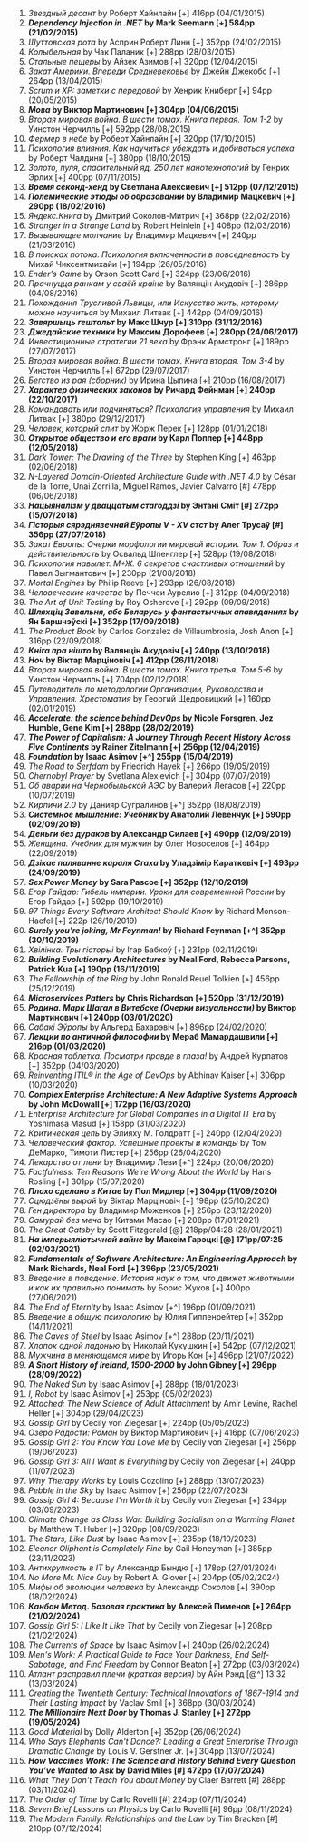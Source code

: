 1. _Звездный десант_ by Роберт Хайнлайн [+] 416pp (04/01/2015)</br>
1. **_Dependency Injection in .NET_ by Mark Seemann [+] 584pp (21/02/2015)**</br>
1. _Шуттовская рота_ by Асприн Роберт Линн [+] 352pp (24/02/2015)</br>
1. _Колыбельная_ by Чак Паланик [+] 288pp (28/03/2015)</br>
1. _Стальные пещеры_ by Айзек Азимов [+] 320pp (12/04/2015)</br>
1. _Закат Америки. Впереди Средневековье_ by Джейн Джекобс [+] 264pp (13/04/2015)</br>
1. _Scrum и XP: заметки с передовой_ by Хенрик Книберг [+] 94pp (20/05/2015)</br>
1. **_Мова_ by Виктор Мартинович [+] 304pp (04/06/2015)**</br>
1. _Вторая мировая война. В шести томах. Книга первая. Том 1-2_ by Уинстон Черчилль [+] 592pp (28/08/2015)</br>
1. _Фермер в небе_ by Роберт Хайнлайн [+] 320pp (17/10/2015)</br>
1. _Психология влияния. Как научиться убеждать и добиваться успеха_ by Роберт Чалдини [+] 380pp (18/10/2015)</br>
1. _Золото, пуля, спасительный яд. 250 лет нанотехнологий_ by Генрих Эрлих [+] 400pp (07/11/2015)</br>
1. **_Время секонд-хенд_ by Светлана Алексиевич [+] 512pp (07/12/2015)**</br>
1. **_Полемические этюды об образовании_ by Владимир Мацкевич [+] 290pp (18/02/2016)**</br>
1. _Яндекс.Книга_ by Дмитрий Соколов-Митрич [+] 368pp (22/02/2016)</br>
1. _Stranger in a Strange Land_ by Robert Heinlein [+] 408pp (12/03/2016)</br>
1. _Вызывающее молчание_ by Владимир Мацкевич [+] 240pp (21/03/2016)</br>
1. _В поисках потока. Психология включенности в повседневность_ by Михай Чиксентмихайи [+] 194pp (26/05/2016)</br>
1. _Ender's Game_ by Orson Scott Card [+] 324pp (23/06/2016)</br>
1. _Прачнуцца ранкам у сваёй краіне_ by Валянцiн Акудовiч [+] 286pp (04/08/2016)</br>
1. _Похождения Трусливой Львицы, или Искусство жить, которому можно научиться_ by Михаил Литвак [+] 442pp (04/09/2016)</br>
1. **_Завяршыць гештальт_ by Макс Шчур [+] 310pp (31/12/2016)**</br>
1. **_Джедайские техники_ by Максим Дорофеев [+] 280pp (24/06/2017)**</br>
1. _Инвестиционные стратегии 21 века_ by Фрэнк Армстронг [+] 189pp (27/07/2017)</br>
1. _Вторая мировая война. В шести томах. Книга вторая. Том 3-4_ by Уинстон Черчилль [+] 672pp (29/07/2017)</br>
1. _Бегство из рая (сборник)_ by Ирина Цыпина [+] 210pp (16/08/2017)</br>
1. **_Характер физических законов_ by Ричард Фейнман [+] 240pp (22/10/2017)**</br>
1. _Командовать или подчиняться? Психология управления_ by Михаил Литвак [+] 380pp (29/12/2017)</br>
1. _Человек, который спит_ by Жорж Перек [+] 128pp (01/01/2018)</br>
1. **_Открытое общество и его враги_ by Карл Поппер [+] 448pp (12/05/2018)**</br>
1. _Dark Tower: The Drawing of the Three_ by Stephen King [+] 463pp (02/06/2018)</br>
1. _N-Layered Domain-Oriented Architecture Guide with .NET 4.0_ by César de la Torre, Unai Zorrilla, Miguel Ramos, Javier Calvarro [#] 478pp (06/06/2018)</br>
1. **_Нацыяналізм у дваццатым стагоддзі_ by Энтані Сміт [#] 272pp (15/07/2018)**</br>
1. **_Гісторыя сярэднявечнай Еўропы V - XV стст_ by Алег Трусаў [#] 356pp (27/07/2018)**</br>
1. _Закат Европы: Очерки морфологии мировой истории. Том 1. Образ и действительность_ by Освальд Шпенглер [+] 528pp (19/08/2018)</br>
1. _Психология навылет. М+Ж. 6 секретов счастливых отношений_ by Павел Зыгмантович [+] 230pp (21/08/2018)</br>
1. _Mortal Engines_ by Philip Reeve [+] 293pp (26/08/2018)</br>
1. _Человеческие качества_ by Печчеи Аурелио [+] 312pp (04/09/2018)</br>
1. _The Art of Unit Testing_ by Roy Osherove [+] 292pp (09/09/2018)</br>
1. **_Шляхцiц Завальня, або Беларусь у фантастычных апавяданнях_ by Ян Баршчэўскi [+] 352pp (17/09/2018)**</br>
1. _The Product Book_ by Carlos Gonzalez de Villaumbrosia, Josh Anon [+] 316pp (22/09/2018)</br>
1. **_Кнiга пра нiшто_ by Валянцiн Акудовiч [+] 240pp (13/10/2018)**</br>
1. **_Ноч_ by Віктар Марціновіч [+] 412pp (26/11/2018)**</br>
1. _Вторая мировая война. В шести томах. Книга третья. Том 5-6_ by Уинстон Черчилль [+] 704pp (02/12/2018)</br>
1. _Путеводитель по методологии Организации, Руководства и Управления. Хрестоматия_ by Георгий Щедровицкий [+] 160pp (02/01/2019)</br>
1. **_Accelerate: the science behind DevOps_ by Nicole Forsgren, Jez Humble, Gene Kim [+] 288pp (28/02/2019)**</br>
1. **_The Power of Capitalism: A Journey Through Recent History Across Five Continents_ by Rainer Zitelmann [+] 256pp (12/04/2019)**</br>
1. **_Foundation_ by Isaac Asimov [+^] 255pp (15/04/2019)**</br>
1. _The Road to Serfdom_ by Friedrich Hayek [+] 266pp (19/05/2019)</br>
1. _Chernobyl Prayer_ by Svetlana Alexievich [+] 304pp (07/07/2019)</br>
1. _Об аварии на Чернобыльской АЭС_ by Валерий Легасов [+] 220pp (10/07/2019)</br>
1. _Кирпичи 2.0_ by Данияр Сугралинов [+^] 352pp (18/08/2019)</br>
1. **_Системное мышление: Учебник_ by Анатолий Левенчук [+] 590pp (02/09/2019)**</br>
1. **_Деньги без дураков_ by Александр Силаев [+] 490pp (12/09/2019)**</br>
1. _Женщина. Учебник для мужчин_ by Олег Новоселов [+] 464pp (22/09/2019)</br>
1. **_Дзікае паляванне караля Стаха_ by Уладзімір Караткевіч [+] 493pp (24/09/2019)**</br>
1. **_Sex Power Money_ by Sara Pascoe [+] 352pp (12/10/2019)**</br>
1. _Егор Гайдар: Гибель империи. Уроки для современной России_ by Егор Гайдар [+] 592pp (19/10/2019)</br>
1. _97 Things Every Software Architect Should Know_ by Richard Monson-Haefel [+] 222p (26/10/2019)</br>
1. **_Surely you're joking, Mr Feynman!_ by Richard Feynman [+^] 352pp (30/10/2019)**</br>
1. _Хвілінка. Тры гісторыі_ by Ігар Бабкоў [+] 231pp (02/11/2019)</br>
1. **_Building Evolutionary Architectures_ by Neal Ford, Rebecca Parsons, Patrick Kua [+] 190pp (16/11/2019)**</br>
1. _The Fellowship of the Ring_ by John Ronald Reuel Tolkien [+] 456pp (25/12/2019)</br>
1. **_Microservices Patters_ by Chris Richardson [+] 520pp (31/12/2019)**</br>
1. **_Родина. Марк Шагал в Витебске (Очерки визуальности)_ by Виктор Мартинович [+] 240pp (03/01/2020)**</br>
1. _Сабакі Эўропы_ by Альгерд Бахарэвіч [+] 896pp (24/02/2020)</br>
1. **_Лекции по античной философии_ by Мераб Мамардашвили [+] 216pp (01/03/2020)**</br>
1. _Красная таблетка. Посмотри правде в глаза!_ by Андрей Курпатов [+] 352pp (04/03/2020)</br>
1. _Reinventing ITIL® in the Age of DevOps_ by Abhinav Kaiser [+] 306pp (10/03/2020)</br>
1. **_Complex Enterprise Architecture: A New Adaptive Systems Approach_ by John McDowall [+] 172pp (16/03/2020)**</br>
1. _Enterprise Architecture for Global Companies in a Digital IT Era_ by Yoshimasa Masud [+] 158pp (31/03/2020)</br>
1. _Критическая цепь_ by Элияху M. Голдратт [+] 240pp (12/04/2020)</br>
1. _Человеческий фактор. Успешные проекты и команды_ by Том ДеМарко, Тимоти Листер [+] 256pp (26/04/2020)</br>
1. _Лекарство от лени_ by Владимир Леви [+^] 224pp (20/06/2020)</br>
1. _Factfulness: Ten Reasons We're Wrong About the World_ by Hans Rosling [+] 301pp (15/07/2020)</br>
1. **_Плохо сделано в Китае_ by Пол Мидлер [+] 304pp (11/09/2020)**</br>
1. _Сцюдзёны вырай_ by Віктар Марціновіч [+] 198pp (25/10/2020)</br>
1. _Ген директора_ by Владимир Моженков [+] 256pp (23/12/2020)</br>
1. _Самурай без меча_ by Китами Масао [+] 208pp (17/01/2021)</br>
1. _The Great Gatsby_ by Scott Fitzgerald [@] 218pp/04:28 (28/01/2021)</br>
1. **_На імперыялістычнай вайне_ by Максім Гарэцкі [@] 171pp/07:25 (02/03/2021)**</br>
1. **_Fundamentals of Software Architecture: An Engineering Approach_ by Mark Richards, Neal Ford [+] 396pp (23/05/2021)**</br>
1. _Введение в поведение. История наук о том, что движет животными и как их правильно понимать_ by Борис Жуков [+] 400pp (27/06/2021)</br>
1. _The End of Eternity_ by Isaac Asimov [+^] 196pp (01/09/2021)</br>
1. _Введение в общую психологию_ by Юлия Гиппенрейтер [+] 352pp (14/11/2021)</br>
1. _The Caves of Steel_ by Isaac Asimov [+^] 288pp (20/11/2021)</br>
1. _Хлопок одной ладонью_ by Николай Кукушкин [+] 542pp (07/12/2021)</br>
1. _Мужчина в меняющемся мире_ by Игорь Кон [+] 496pp (21/07/2022)</br>
1. **_A Short History of Ireland, 1500-2000_ by John Gibney [+] 296pp (28/09/2022)**</br>
1. _The Naked Sun_ by Isaac Asimov [+] 288pp (18/01/2023)</br>
1. _I, Robot_ by Isaac Asimov [+] 253pp (05/02/2023)</br>
1. _Attached: The New Science of Adult Attachment_ by Amir Levine, Rachel Heller [+] 304pp (29/04/2023)</br>
1. _Gossip Girl_ by Cecily von Ziegesar [+] 224pp (05/05/2023)</br>
1. _Озеро Радости: Роман_ by Виктор Мартинович [+] 416pp (07/06/2023)</br>
1. _Gossip Girl 2: You Know You Love Me_ by Cecily von Ziegesar [+] 256pp (19/06/2023)</br>
1. _Gossip Girl 3: All I Want is Everything_ by Cecily von Ziegesar [+] 240pp (11/07/2023)</br>
1. _Why Therapy Works_ by Louis Cozolino [+] 288pp (13/07/2023)</br>
1. _Pebble in the Sky_ by Isaac Asimov [+] 256pp (22/07/2023)</br>
1. _Gossip Girl 4: Because I'm Worth it_ by Cecily von Ziegesar [+] 234pp (03/09/2023)</br>
1. _Climate Change as Class War: Building Socialism on a Warming Planet_ by Matthew T. Huber [+] 320pp (08/09/2023)</br>
1. _The Stars, Like Dust_ by Isaac Asimov [+] 235pp (18/10/2023)</br>
1. _Eleanor Oliphant is Completely Fine_ by Gail Honeyman [+] 385pp (23/11/2023)</br>
1. _Антихрупкость в IT_ by Александр Бындю [+] 178pp (27/01/2024)</br>
1. _No More Mr. Nice Guy_ by Robert A. Glover [+] 204pp (05/02/2024)</br>
1. _Мифы об эволюции человека_ by Александр Соколов [+] 390pp (18/02/2024)</br>
1. **_Канбан Метод. Базовая практика_ by Алексей Пименов [+] 264pp (21/02/2024)**</br>
1. _Gossip Girl 5: I Like It Like That_ by Cecily von Ziegesar [+] 208pp (21/02/2024)</br>
1. _The Currents of Space_ by Isaac Asimov [+] 240pp (26/02/2024)</br>
1. _Men's Work: A Practical Guide to Face Your Darkness, End Self-Sabotage, and Find Freedom_ by Connor Beaton [+] 272pp (03/03/2024)</br>
1. _Атлант расправил плечи (краткая версия)_ by Айн Рэнд [@^] 13:32 (13/03/2024)</br>
1. _Creating the Twentieth Century: Technical Innovations of 1867-1914 and Their Lasting Impact_ by Vaclav Smil [+] 368pp (30/03/2024)</br>
1. **_The Millionaire Next Door_ by Thomas J. Stanley [+] 272pp (19/05/2024)**</br>
1. _Good Material_ by Dolly Alderton [+] 352pp (26/06/2024)</br>
1. _Who Says Elephants Can't Dance?: Leading a Great Enterprise Through Dramatic Change_ by Louis V. Gerstner Jr. [+] 304pp (13/07/2024)</br>
1. **_How Vaccines Work: The Science and History Behind Every Question You’ve Wanted to Ask_ by David Miles [#] 472pp (17/07/2024)**</br>
1. _What They Don't Teach You about Money_ by Claer Barrett [#] 288pp (03/11/2024)</br>
1. _The Order of Time_ by Carlo Rovelli [#] 224pp (07/11/2024)</br>
1. _Seven Brief Lessons on Physics_ by Carlo Rovelli [#] 96pp (08/11/2024)</br>
1. _The Modern Family: Relationships and the Law_ by Tim Bracken [#] 210pp (07/12/2024)</br>
